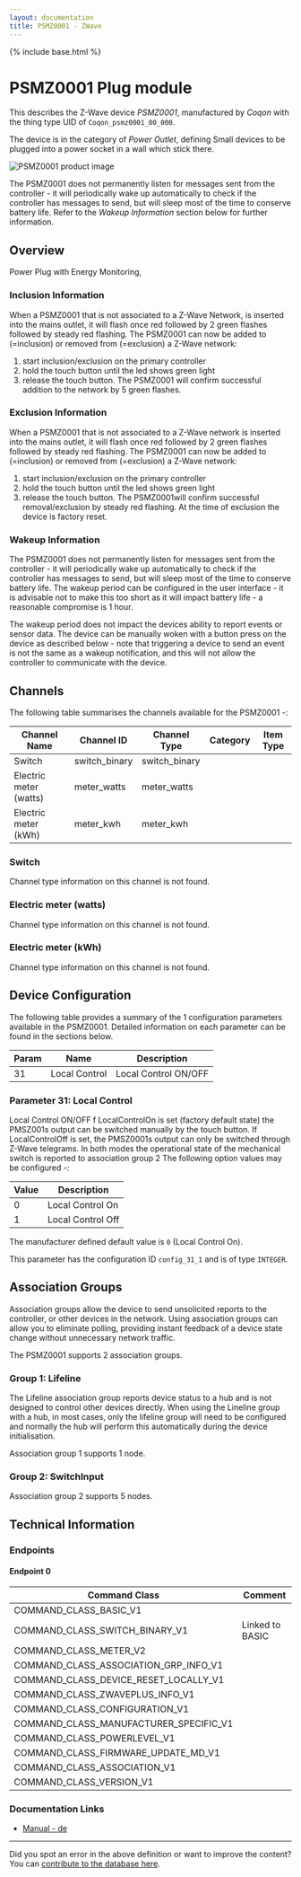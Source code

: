 ```yaml
---
layout: documentation
title: PSMZ0001 - ZWave
---
```


{% include base.html %}

# PSMZ0001 Plug module
This describes the Z-Wave device *PSMZ0001*, manufactured by *Coqon* with the thing type UID of ```Coqon_psmz0001_00_000```.

The device is in the category of *Power Outlet*, defining Small devices to be plugged into a power socket in a wall which stick there.

![PSMZ0001 product image](https://opensmarthouse.org/assets/zwave/attachments/427/PSMZ0001.png)


The PSMZ0001 does not permanently listen for messages sent from the controller - it will periodically wake up automatically to check if the controller has messages to send, but will sleep most of the time to conserve battery life. Refer to the *Wakeup Information* section below for further information.

## Overview

Power Plug with Energy Monitoring,

### Inclusion Information

When a PSMZ0001 that is not associated to a Z-Wave Network, is inserted into the mains outlet, it will flash once red followed by 2 green flashes followed by steady red flashing. The PSMZ0001 can now be added to (=inclusion) or removed from (=exclusion) a Z-Wave network:

  1. start inclusion/exclusion on the primary controller
  2. hold the touch button until the led shows green light
  3. release the touch button. The PSMZ0001 will confirm successful addition to the network by 5 green flashes.

### Exclusion Information

When a PSMZ0001 that is not associated to a Z-Wave network is inserted into the mains outlet, it will flash once red followed by 2 green flashes followed by steady red flashing. The PSMZ0001 can now be added to (=inclusion) or removed from (=exclusion) a Z-Wave network:

  1. start inclusion/exclusion on the primary controller
  2. hold the touch button until the led shows green light
  3. release the touch button. The PSMZ0001will confirm successful removal/exclusion by steady red flashing. At the time of exclusion the device is factory reset.

### Wakeup Information

The PSMZ0001 does not permanently listen for messages sent from the controller - it will periodically wake up automatically to check if the controller has messages to send, but will sleep most of the time to conserve battery life. The wakeup period can be configured in the user interface - it is advisable not to make this too short as it will impact battery life - a reasonable compromise is 1 hour.

The wakeup period does not impact the devices ability to report events or sensor data. The device can be manually woken with a button press on the device as described below - note that triggering a device to send an event is not the same as a wakeup notification, and this will not allow the controller to communicate with the device.

## Channels

The following table summarises the channels available for the PSMZ0001 -:

| Channel Name | Channel ID | Channel Type | Category | Item Type |
|--------------|------------|--------------|----------|-----------|
| Switch | switch_binary | switch_binary |  |  | 
| Electric meter (watts) | meter_watts | meter_watts |  |  | 
| Electric meter (kWh) | meter_kwh | meter_kwh |  |  | 

### Switch
Channel type information on this channel is not found.

### Electric meter (watts)
Channel type information on this channel is not found.

### Electric meter (kWh)
Channel type information on this channel is not found.



## Device Configuration

The following table provides a summary of the 1 configuration parameters available in the PSMZ0001.
Detailed information on each parameter can be found in the sections below.

| Param | Name  | Description |
|-------|-------|-------------|
| 31 | Local Control | Local Control ON/OFF |

### Parameter 31: Local Control

Local Control ON/OFF
f LocalControlOn is set (factory default state) the PMSZ001s output can be switched manually by the touch button. If LocalControlOff is set, the PMSZ0001s output can only be switched through Z-Wave telegrams. In both modes the operational state of the mechanical switch is reported to association group 2
The following option values may be configured -:

| Value  | Description |
|--------|-------------|
| 0 | Local Control On |
| 1 | Local Control Off |

The manufacturer defined default value is ```0``` (Local Control On).

This parameter has the configuration ID ```config_31_1``` and is of type ```INTEGER```.


## Association Groups

Association groups allow the device to send unsolicited reports to the controller, or other devices in the network. Using association groups can allow you to eliminate polling, providing instant feedback of a device state change without unnecessary network traffic.

The PSMZ0001 supports 2 association groups.

### Group 1: Lifeline

The Lifeline association group reports device status to a hub and is not designed to control other devices directly. When using the Lineline group with a hub, in most cases, only the lifeline group will need to be configured and normally the hub will perform this automatically during the device initialisation.

Association group 1 supports 1 node.

### Group 2: SwitchInput


Association group 2 supports 5 nodes.

## Technical Information

### Endpoints

#### Endpoint 0

| Command Class | Comment |
|---------------|---------|
| COMMAND_CLASS_BASIC_V1| |
| COMMAND_CLASS_SWITCH_BINARY_V1| Linked to BASIC|
| COMMAND_CLASS_METER_V2| |
| COMMAND_CLASS_ASSOCIATION_GRP_INFO_V1| |
| COMMAND_CLASS_DEVICE_RESET_LOCALLY_V1| |
| COMMAND_CLASS_ZWAVEPLUS_INFO_V1| |
| COMMAND_CLASS_CONFIGURATION_V1| |
| COMMAND_CLASS_MANUFACTURER_SPECIFIC_V1| |
| COMMAND_CLASS_POWERLEVEL_V1| |
| COMMAND_CLASS_FIRMWARE_UPDATE_MD_V1| |
| COMMAND_CLASS_ASSOCIATION_V1| |
| COMMAND_CLASS_VERSION_V1| |

### Documentation Links

* [Manual - de](https://www.opensmarthouse.org/zwavedatabase/427/PSMZ0001-V07-RC3.pdf)

---

Did you spot an error in the above definition or want to improve the content?
You can [contribute to the database here](https://www.opensmarthouse.org/zwavedatabase/427).
